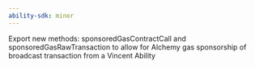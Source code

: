 ```yaml
---
ability-sdk: minor
---
```


Export new methods: sponsoredGasContractCall and sponsoredGasRawTransaction to allow for Alchemy gas sponsorship of broadcast transaction from a Vincent Ability
